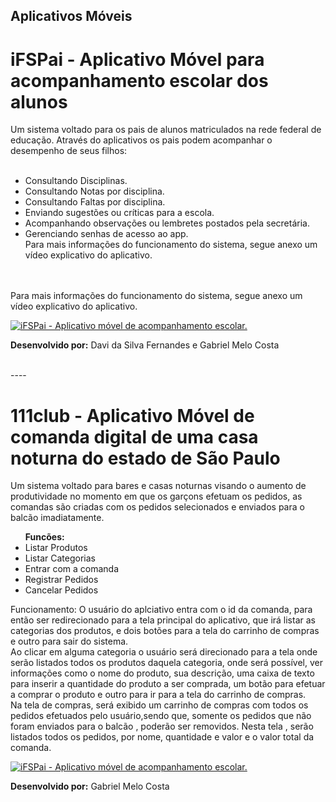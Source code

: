  <h2> Aplicativos Móveis</h2>

<h1>iFSPai - Aplicativo Móvel para acompanhamento escolar dos alunos</h1>

Um sistema voltado para os pais de alunos matriculados na rede federal de educação. Através do aplicativos os pais podem acompanhar o desempenho de seus filhos:
<br><br>
<ul>
  <li> Consultando Disciplinas.</li>
  <li> Consultando Notas por disciplina.</li>
  <li> Consultando Faltas por disciplina.</li>
  <li> Enviando sugestões ou críticas para a escola.</li>
  <li> Acompanhando observações ou lembretes postados pela secretária.</li>
  <li> Gerenciando senhas de acesso ao app.</li>
   Para mais informações do funcionamento do sistema, segue anexo um vídeo explicativo do aplicativo.
</ul>

</br></br>
Para mais informações do funcionamento do sistema, segue anexo um vídeo explicativo do aplicativo.

<ul></ul>

[![iFSPai - Aplicativo móvel de acompanhamento escolar.](https://img.youtube.com/vi/107Fs5yo43g/0.jpg)](https://www.youtube.com/watch?v=107Fs5yo43g&feature=youtu.be "iFSPai - Aplicativo móvel de acompanhamento escolar.")

<b>Desenvolvido por:</b> Davi da Silva Fernandes e Gabriel Melo Costa

</br>
----
</br>

<h1>111club - Aplicativo Móvel de comanda digital de uma casa noturna do estado de São Paulo</h1>

Um sistema voltado para bares e casas noturnas visando o aumento de produtividade no momento em que os garçons efetuam os pedidos, as comandas são criadas com os pedidos selecionados e enviados para o balcão imadiatamente.
</br>
<ul><b>Funcões:</b> 

<li>Listar Produtos</li>
<li>Listar Categorias</li>
<li>Entrar com a comanda</li>
<li>Registrar Pedidos</li>
<li>Cancelar Pedidos</li>
</ul>

Funcionamento: O usuário do aplciativo entra com o id da comanda, para então ser redirecionado para a tela principal do aplicativo, que irá listar as categorias dos produtos, e dois botões para a tela do carrinho de compras e outro para sair do sistema.<br>
Ao clicar em alguma categoria o usuário será direcionado para a tela onde serão listados todos os produtos daquela categoria, onde será possível, ver informações como o nome do produto, sua descrição, uma caixa de texto para inserir a quantidade do produto a ser comprada, um botão para efetuar a comprar o produto e outro para ir para a tela do carrinho de compras.<br>
Na tela de compras, será exibido um carrinho de compras com todos os pedidos efetuados pelo usuário,sendo que, somente os pedidos que não foram enviados para o balcão , poderão ser removidos. Nesta tela , serão listados todos os pedidos, por nome, quantidade e valor e o valor total da comanda.<br>

[![iFSPai - Aplicativo móvel de acompanhamento escolar.](https://img.youtube.com/vi/QLqwzqeMzX4/0.jpg)](https://youtu.be/QLqwzqeMzX4 "iFSPai - Aplicativo Móvel de Comanda Digital.")

<b>Desenvolvido por:</b> Gabriel Melo Costa
